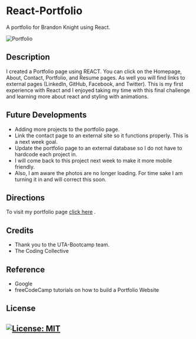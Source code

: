 # React-Portfolio
A portfolio for Brandon Knight using React.

![Portfolio](Assets/Portfolio.gif)

## Description
I created a Portfolio page using REACT. You can click on the Homepage, About, Contact, Portfolio, and Resume pages. As well you will find links to external pages (LinkedIn, GitHub, Facebook, and Twitter). This is my first experience with React and I enjoyed taking my time with this final challenge and learning more about react and styling with animations.

## Future Developments

- Adding more projects to the portfolio page.
- Link the contact page to an external site so it functions properly. This is a next week goal.
- Update the portfolio page to an external database so I do not have to hardcode each project in.
- I will come back to this project next week to make it more mobile friendly. 
- Also, I am aware the photos are no longer loading. For time sake I am turning it in and will correct this soon.

## Directions
To visit my portfolio page [click here](https://blksmk8483.github.io/React-Portfolio/) .

## Credits
- Thank you to the UTA-Bootcamp team.
- The Coding Collective

## Reference

- Google
- freeCodeCamp tutorials on how to build a Portfolio Website

## License

[![License: MIT](https://img.shields.io/badge/License-MIT-yellow.svg)](https://opensource.org/licenses/MIT)
---